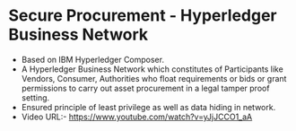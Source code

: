 # Secure Procurement - Hyperledger Business Network

  * Based on IBM Hyperledger Composer.  
  * A Hyperledger Business Network which constitutes of Participants like Vendors, Consumer, Authorities who float requirements or bids or grant permissions to carry out asset procurement in a legal tamper proof setting.  
  * Ensured principle of least privilege as well as data hiding in network.
  * Video URL:- https://www.youtube.com/watch?v=yJjJCCO1_aA
